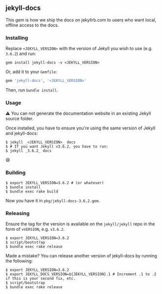 ## jekyll-docs

This gem is how we ship the docs on jekyllrb.com to users who want local, offline access to the docs.

### Installing

Replace `<JEKYLL_VERSION>` with the version of Jekyll you wish to use (e.g. `3.6.2`) and run:

```
gem install jekyll-docs -v <JEKYLL_VERSION>
```

Or, add it to your `Gemfile`:

```ruby
gem 'jekyll-docs', '<JEKYLL_VERSION>'
```

Then, run `bundle install`.

### Usage

:warning: You can not generate the documentation website in an existing Jekyll source folder.

Once installed, you have to ensure you're using the same version of Jekyll and jekyll-docs:

```console
$ jekyll _<JEKYLL_VERSION>_ docs
$ # If you want Jekyll v3.6.2, you have to run:
$ jekyll _3.6.2_ docs
```
:smile:

### Building

```console
$ export JEKYLL_VERSION=3.6.2 # (or whatever)
$ bundle install
$ bundle exec rake build
```

Now you have it in `pkg/jekyll-docs-3.6.2.gem`.

### Releasing

Ensure the tag for the version is available on the `jekyll/jekyll` repo in the form of `vVERSION`, e.g. `v3.6.2`.

```console
$ export JEKYLL_VERSION=3.6.2
$ script/bootstrap
$ bundle exec rake release
```

Made a mistake? You can release another version of jekyll-docs by running
the following:

```console
$ export JEKYLL_VERSION=3.6.2
$ export JEKYLL_DOCS_VERSION=${JEKYLL_VERSION}.1 # Increment .1 to .2 if this is your second fix, etc.
$ script/bootstrap
$ bundle exec rake release
```
